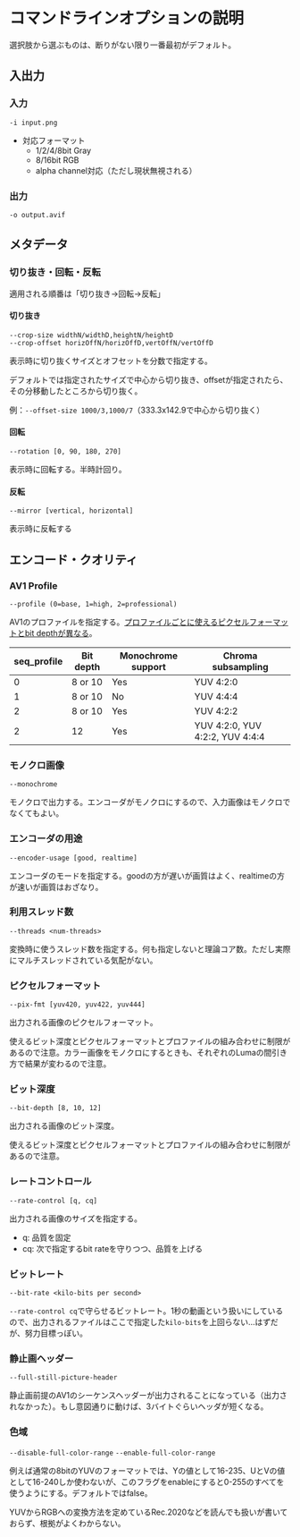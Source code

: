 # コマンドラインオプションの説明

選択肢から選ぶものは、断りがない限り一番最初がデフォルト。

## 入出力

### 入力

`-i input.png`

 - 対応フォーマット
   - 1/2/4/8bit Gray
   - 8/16bit RGB
   - alpha channel対応（ただし現状無視される）
### 出力

`-o output.avif`

## メタデータ


### 切り抜き・回転・反転

適用される順番は「切り抜き→回転→反転」

#### 切り抜き

`--crop-size widthN/widthD,heightN/heightD`  
`--crop-offset horizOffN/horizOffD,vertOffN/vertOffD`

表示時に切り抜くサイズとオフセットを分数で指定する。

デフォルトでは指定されたサイズで中心から切り抜き、offsetが指定されたら、その分移動したところから切り抜く。

例：`--offset-size 1000/3,1000/7`（333.3x142.9で中心から切り抜く）

#### 回転

`--rotation [0, 90, 180, 270]`

表示時に回転する。半時計回り。

#### 反転

`--mirror [vertical, horizontal]`

表示時に反転する

## エンコード・クオリティ

### AV1 Profile

`--profile (0=base, 1=high, 2=professional)`

AV1のプロファイルを指定する。[プロファイルごとに使えるピクセルフォーマットとbit depthが異なる](https://aomediacodec.github.io/av1-spec/#sequence-header-obu-semantics)。

<table class="table table-sm table-bordered">
  <thead>
    <tr>
      <th>seq_profile</th>
      <th>Bit depth</th>
      <th>Monochrome support</th>
      <th>Chroma subsampling</th>
    </tr>
  </thead>
  <tbody>
    <tr>
      <td>0</td>
      <td>8 or 10</td>
      <td>Yes</td>
      <td>YUV 4:2:0</td>
    </tr>
    <tr>
      <td>1</td>
      <td>8 or 10</td>
      <td>No</td>
      <td>YUV 4:4:4</td>
    </tr>
    <tr>
      <td>2</td>
      <td>8 or 10</td>
      <td>Yes</td>
      <td>YUV 4:2:2</td>
    </tr>
    <tr>
      <td>2</td>
      <td>12</td>
      <td>Yes</td>
      <td>YUV 4:2:0, YUV 4:2:2, YUV 4:4:4</td>
    </tr>
  </tbody>
</table>

### モノクロ画像

`--monochrome`

モノクロで出力する。エンコーダがモノクロにするので、入力画像はモノクロでなくてもよい。

### エンコーダの用途

`--encoder-usage [good, realtime]`

エンコーダのモードを指定する。goodの方が遅いが画質はよく、realtimeの方が速いが画質はおざなり。

### 利用スレッド数

`--threads <num-threads>`

変換時に使うスレッド数を指定する。何も指定しないと理論コア数。ただし実際にマルチスレッドされている気配がない。

### ピクセルフォーマット

`--pix-fmt [yuv420, yuv422, yuv444]`

出力される画像のピクセルフォーマット。

使えるビット深度とピクセルフォーマットとプロファイルの組み合わせに制限があるので注意。カラー画像をモノクロにするときも、それぞれのLumaの間引き方で結果が変わるので注意。

### ビット深度

`--bit-depth [8, 10, 12]`

出力される画像のビット深度。

使えるビット深度とピクセルフォーマットとプロファイルの組み合わせに制限があるので注意。

### レートコントロール

`--rate-control [q, cq]`

出力される画像のサイズを指定する。

 - q: 品質を固定
 - cq: 次で指定するbit rateを守りつつ、品質を上げる

### ビットレート

`--bit-rate <kilo-bits per second>`

`--rate-control cq`で守らせるビットレート。1秒の動画という扱いにしているので、出力されるファイルはここで指定した`kilo-bits`を上回らない…はずだが、努力目標っぽい。

### 静止画ヘッダー

`--full-still-picture-header`

静止画前提のAV1のシーケンスヘッダーが出力されることになっている（出力されなかった）。もし意図通りに動けば、3バイトぐらいヘッダが短くなる。

### 色域

`--disable-full-color-range`
`--enable-full-color-range`

例えば通常の8bitのYUVのフォーマットでは、Yの値として16-235、UとVの値として16-240しか使わないが、このフラグをenableにすると0-255のすべてを使うようにする。デフォルトではfalse。

YUVからRGBへの変換方法を定めているRec.2020などを読んでも扱いが書いておらず、根拠がよくわからない。

### 
